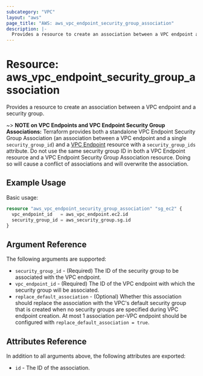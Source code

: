 ```yaml
---
subcategory: "VPC"
layout: "aws"
page_title: "AWS: aws_vpc_endpoint_security_group_association"
description: |-
  Provides a resource to create an association between a VPC endpoint and a security group.
---
```


# Resource: aws_vpc_endpoint_security_group_association

Provides a resource to create an association between a VPC endpoint and a security group.

~> **NOTE on VPC Endpoints and VPC Endpoint Security Group Associations:** Terraform provides
both a standalone VPC Endpoint Security Group Association (an association between a VPC endpoint
and a single `security_group_id`) and a [VPC Endpoint](vpc_endpoint.html) resource with a `security_group_ids`
attribute. Do not use the same security group ID in both a VPC Endpoint resource and a VPC Endpoint Security
Group Association resource. Doing so will cause a conflict of associations and will overwrite the association.

## Example Usage

Basic usage:

```terraform
resource "aws_vpc_endpoint_security_group_association" "sg_ec2" {
  vpc_endpoint_id   = aws_vpc_endpoint.ec2.id
  security_group_id = aws_security_group.sg.id
}
```

## Argument Reference

The following arguments are supported:

* `security_group_id` - (Required) The ID of the security group to be associated with the VPC endpoint.
* `vpc_endpoint_id` - (Required) The ID of the VPC endpoint with which the security group will be associated.
* `replace_default_association` - (Optional) Whether this association should replace the association with the VPC's default security group that is created when no security groups are specified during VPC endpoint creation. At most 1 association per-VPC endpoint should be configured with `replace_default_association = true`.

## Attributes Reference

In addition to all arguments above, the following attributes are exported:

* `id` - The ID of the association.